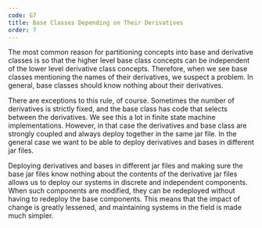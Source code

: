 ```yaml
---
code: G7
title: Base Classes Depending on Their Derivatives
order: 7
---
```

The most common reason for partitioning concepts into base and derivative classes is so that the higher level base class concepts can be independent of the lower level derivative class concepts.
Therefore, when we see base classes mentioning the names of their derivatives, we suspect a problem.
In general, base classes should know nothing about their derivatives.

There are exceptions to this rule, of course.
Sometimes the number of derivatives is strictly fixed, and the base class has code that selects between the derivatives.
We see this a lot in finite state machine implementations.
However, in that case the derivatives and base class are strongly coupled and always deploy together in the same jar file.
In the general case we want to be able to deploy derivatives and bases in different jar files.

Deploying derivatives and bases in different jar files and making sure the base jar files know nothing about the contents of the derivative jar files allows us to deploy our systems in discrete and independent components.
When such components are modified, they can be redeployed without having to redeploy the base components.
This means that the impact of change is greatly lessened, and maintaining systems in the field is made much simpler.